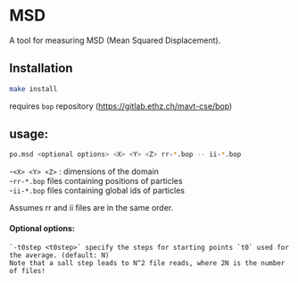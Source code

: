 # MSD

A tool for measuring MSD (Mean Squared Displacement).

## Installation

```sh
make install
```
requires `bop` repository (https://gitlab.ethz.ch/mavt-cse/bop)

## usage:

```sh
po.msd <optional options> <X> <Y> <Z> rr-*.bop -- ii-*.bop
```
-`<X> <Y> <Z>` : dimensions of the domain  
-`rr-*.bop` files containing positions of particles  
-`ii-*.bop` files containing global ids of particles  

Assumes rr and ii files are in the same order.

#### Optional options:
    `-t0step <t0step>` specify the steps for starting points `t0` used for the average. (default: N)  
    Note that a sall step leads to N^2 file reads, where 2N is the number of files!
